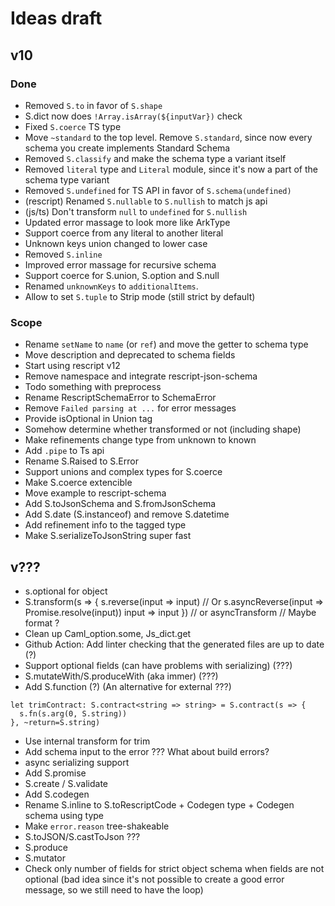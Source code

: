# Ideas draft

## v10

### Done

- Removed `S.to` in favor of `S.shape`
- S.dict now does `!Array.isArray(${inputVar})` check
- Fixed `S.coerce` TS type
- Move `~standard` to the top level. Remove `S.standard`, since now every schema you create implements Standard Schema
- Removed `S.classify` and make the schema type a variant itself
- Removed `literal` type and `Literal` module, since it's now a part of the schema type variant
- Removed `S.undefined` for TS API in favor of `S.schema(undefined)`
- (rescript) Renamed `S.nullable` to `S.nullish` to match js api
- (js/ts) Don't transform `null` to `undefined` for `S.nullish`
- Updated error massage to look more like ArkType
- Support coerce from any literal to another literal
- Unknown keys union changed to lower case
- Removed `S.inline`
- Improved error massage for recursive schema
- Support coerce for S.union, S.option and S.null
- Renamed `unknownKeys` to `additionalItems`.
- Allow to set `S.tuple` to Strip mode (still strict by default)

### Scope

- Rename `setName` to `name` (or `ref`) and move the getter to schema type
- Move description and deprecated to schema fields
- Start using rescript v12
- Remove namespace and integrate rescript-json-schema
- Todo something with preprocess
- Rename RescriptSchemaError to SchemaError
- Remove `Failed parsing at ...` for error messages
- Provide isOptional in Union tag
- Somehow determine whether transformed or not (including shape)
- Make refinements change type from unknown to known
- Add `.pipe` to Ts api
- Rename S.Raised to S.Error
- Support unions and complex types for S.coerce
- Make S.coerce extencible
- Move example to rescript-schema
- Add S.toJsonSchema and S.fromJsonSchema
- Add S.date (S.instanceof) and remove S.datetime
- Add refinement info to the tagged type
- Make S.serializeToJsonString super fast

## v???

- s.optional for object
- S.transform(s => {
  s.reverse(input => input) // Or s.asyncReverse(input => Promise.resolve(input))
  input => input
  }) // or asyncTransform // Maybe format ?
- Clean up Caml_option.some, Js_dict.get
- Github Action: Add linter checking that the generated files are up to date (?)
- Support optional fields (can have problems with serializing) (???)
- S.mutateWith/S.produceWith (aka immer) (???)
- Add S.function (?) (An alternative for external ???)

```
let trimContract: S.contract<string => string> = S.contract(s => {
  s.fn(s.arg(0, S.string))
}, ~return=S.string)
```

- Use internal transform for trim
- Add schema input to the error ??? What about build errors?
- async serializing support
- Add S.promise
- S.create / S.validate
- Add S.codegen
- Rename S.inline to S.toRescriptCode + Codegen type + Codegen schema using type
- Make `error.reason` tree-shakeable
- S.toJSON/S.castToJson ???
- S.produce
- S.mutator
- Check only number of fields for strict object schema when fields are not optional (bad idea since it's not possible to create a good error message, so we still need to have the loop)
